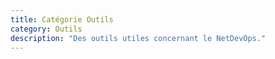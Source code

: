 ```yaml
---
title: Catégorie Outils
category: Outils
description: "Des outils utiles concernant le NetDevOps."
---
```


